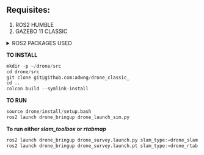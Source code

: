 ## Requisites:
1. ROS2 HUMBLE
2. GAZEBO 11 CLASSIC

<details>

<summary>ROS2 PACKAGES USED</summary>

| Packages | Functionality |
| ------------- | ------------- |
| `Twist Mux`  |  Multiplex Control  |
| `gazebo_ros_pkgs`  | Interface gazebo data with ros2  |
| `slam_toolbox`  | basic 2D slam using Lidar  |
| `RTABMAP-ROS`  | advanced 3D slam with RGBD camera |
| `Nav2`  | Autonomous Navigation Stack  |

</details>

**TO INSTALL**
```python
mkdir -p ~/drone/src
cd drone/src
git clone git@github.com:adwng/drone_classic_
cd ..
colcon build --symlink-install
```

**TO RUN**

```python
source drone/install/setup.bash
ros2 launch drone_bringup drone_launch_sim.py
```

**To run either _slam_toolbox_ or _rtabmap_**
```python
ros2 launch drone_bringup drone_survey.launch.py slam_type:=drone_slam.launch.py
ros2 launch drone_bringup drone_survey.launch.pt slam_type:=drone_rtab.launch.py
```
